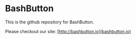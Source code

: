 # BashButton

This is the github repository for BashButton.

Please checkout our site: [http://bashbutton.io](bashbutton.io)
